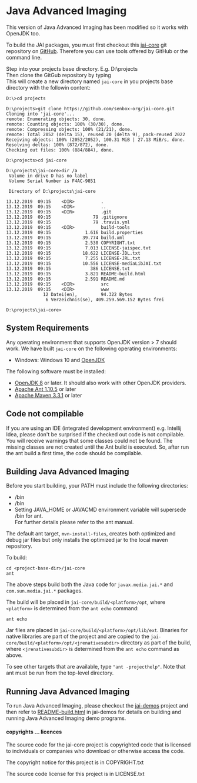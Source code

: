 # Java Advanced Imaging

This version of Java Advanced Imaging has been modified so it works with OpenJDK too.

To build the JAI packages, you must first checkout this [jai-core](https://github.com/senbox-org/jai-core) 
git repository on [GitHub](https://github.com/). Therefore you can use tools offered by GitHub or the command line.

Step into your projects base directory. E.g. D:\projects \
Then clone the GitGub repository by typing  \
This will create a new directory named `jai-core` in you projects base directory with the followin content:

    D:\>cd projects
    
    D:\projects>git clone https://github.com/senbox-org/jai-core.git
    Cloning into 'jai-core'...
    remote: Enumerating objects: 30, done.
    remote: Counting objects: 100% (30/30), done.
    remote: Compressing objects: 100% (21/21), done.
    remote: Total 2052 (delta 15), reused 20 (delta 9), pack-reused 2022
    Receiving objects: 100% (2052/2052), 100.31 MiB | 27.13 MiB/s, done.
    Resolving deltas: 100% (872/872), done.
    Checking out files: 100% (884/884), done.
    
    D:\projects>cd jai-core
    
    D:\projects\jai-core>dir /a
     Volume in drive D has no label
     Volume Serial Number is F4AC-9851
    
     Directory of D:\projects\jai-core
    
    13.12.2019  09:15    <DIR>          .
    13.12.2019  09:15    <DIR>          ..
    13.12.2019  09:15    <DIR>          .git
    13.12.2019  09:15                79 .gitignore
    13.12.2019  09:15                79 .travis.yml
    13.12.2019  09:15    <DIR>          build-tools
    13.12.2019  09:15             1.616 build.properties
    13.12.2019  09:15            39.774 build.xml
    13.12.2019  09:15             2.530 COPYRIGHT.txt
    13.12.2019  09:15             7.013 LICENSE-jaispec.txt
    13.12.2019  09:15            18.622 LICENSE-JDL.txt
    13.12.2019  09:15             7.255 LICENSE-JRL.txt
    13.12.2019  09:15            10.556 LICENSE-mediaLibJAI.txt
    13.12.2019  09:15               386 LICENSE.txt
    13.12.2019  09:15             3.821 README-build.html
    13.12.2019  09:15             2.591 README.md
    13.12.2019  09:15    <DIR>          src
    13.12.2019  09:15    <DIR>          www
                  12 Datei(en),         94.322 Bytes
                   6 Verzeichnis(se), 409.259.569.152 Bytes frei
    
    D:\projects\jai-core>
 

## System Requirements

Any operating environment that supports OpenJDK version > 7 should work.
We have built `jai-core` on the following operating environments:

* Windows: Windows 10 and [OpenJDK](https://adoptopenjdk.net/) 

The following software must be installed:

* [OpenJDK 8](https://adoptopenjdk.net/) or later.
  It should also work with other OpenJDK providers.   
* [Apache Ant 1.10.5](http://jakarta.apache.org/ant) or later
* [Apache Maven 3.3.1](https://maven.apache.org/) or later

## Code not compilable

If you are using an IDE (integrated development environment) e.g. Intellij Idea,
please don't be surprised if the checked out code is not compilable. \
You will receive warnings that some classes could not be found. The missing 
classes are not created until the Ant build is executed.
So, after run the ant build a first time, the code should be compilable. 

## Building Java Advanced Imaging

Before you start building, your PATH must include the following directories:

* <ant-root-dir>/bin
* <jdk-root-dir>/bin
* Setting JAVA_HOME or JAVACMD environment variable will supersede <jdk-root-dir>/bin for ant.  
  For further details please refer to the ant manual.

The default ant target, `mvn-install-files`, creates both optimized and debug jar files
but only installs the optimized jar to the local maven repository.

To build:

    cd <project-base-dir>/jai-core
    ant

The above steps build both the Java code for `javax.media.jai.*` and `com.sun.media.jai.*` packages.

The build will be placed in `jai-core/build/<platform>/opt`, where `<platform>` is determined from the `ant echo` command:

    ant echo

Jar files are placed in `jai-core/build/<platform>/opt/lib/ext`. Binaries for native libraries are part of the project
and are copied to the `jai-core/build/<platform>/opt/<jrenativesubdir>` directory as part of the build, where 
`<jrenativesubdir>` is determined from the `ant echo` command as above.

To see other targets that are available, type `"ant -projecthelp"`. Note that ant must be run from the top-level directory.

## Running Java Advanced Imaging

To run Java Advanced Imaging, please checkout the [jai-demos](https://jai-demos.dev.java.net/) project and then refer 
to [README-build.html](http://localhost:63342/jai-demos/README-build.html) in jai-demos for details on building and 
running Java Advanced Imaging demo programs.


#### copyrights ... licences

The source code for the jai-core project is copyrighted code that
is licensed to individuals or companies who download or otherwise
access the code.

The copyright notice for this project is in COPYRIGHT.txt

The source code license for this project is in LICENSE.txt
